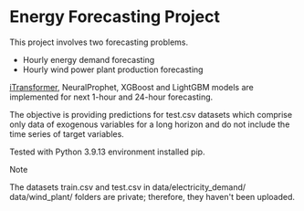# Energy Forecasting Project

This project involves two forecasting problems. 
* Hourly energy demand forecasting
* Hourly wind power plant production forecasting 

[iTransformer](https://github.com/thuml/iTransformer), NeuralProphet, XGBoost and LightGBM models are implemented for next 1-hour and 24-hour forecasting. 

The objective is providing predictions for test.csv datasets which comprise only data of exogenous variables for a long horizon and do not include the time series of target variables.

Tested with Python 3.9.13 environment installed pip.

> [!NOTE]
> The datasets train.csv and test.csv in data/electricity_demand/ data/wind_plant/ folders are private; therefore, they haven't been uploaded.

